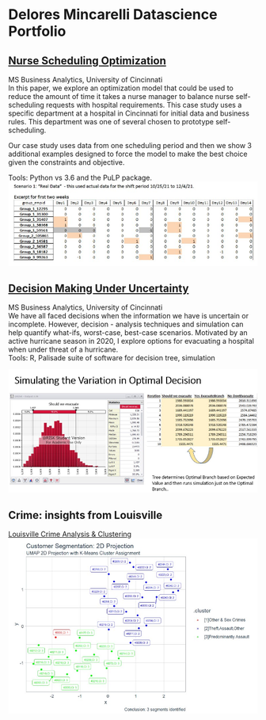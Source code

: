 # Delores Mincarelli Datascience Portfolio

## [Nurse Scheduling Optimization](https://github.com/deloresmincarelli/BusinessAnalyticsProjects/blob/master/NurseOptimization.pdf)
MS Business Analytics, University of Cincinnati
<br> In this paper, we explore an optimization model that could be used to reduce the amount of time it takes a nurse manager to balance nurse self-scheduling requests with hospital requirements. This case study uses a specific department at a hospital in Cincinnati for initial data and business rules. This department was one of several chosen to prototype self-scheduling.

Our case study uses data from one scheduling period and then we show 3 additional examples designed to force the model to make the best choice given the constraints and objective.

Tools:  Python vs 3.6 and the PuLP package.
![](https://github.com/deloresmincarelli/Portfolio/blob/main/images/NurseOpt.jpg)


## [Decision Making Under Uncertainty](https://github.com/deloresmincarelli/BusinessAnalyticsProjects/blob/master/DecisionUncertainty_Portfolio.pdf)
MS Business Analytics, University of Cincinnati
<br> We have all faced decisions when the information we have is uncertain or incomplete.  However, decision - analysis techniques and simulation can help quantify what-ifs, worst-case, best-case scenarios. Motivated by an active hurricane season in 2020, I explore options for evacuating a hospital when under threat of a hurricane. 
<br> Tools:  R, Palisade suite of software for decision tree, simulation

![](https://github.com/deloresmincarelli/Portfolio/blob/main/images/HurricaneDecision.jpg)


## Crime: insights from Louisville
[Louisville Crime Analysis & Clustering](https://htmlpreview.github.io/?https://github.com/deloresmincarelli/Portfolio/blob/main/crimeLouisville.html)
![](https://github.com/deloresmincarelli/Portfolio/blob/main/images/CrimeCluster.jpg)


